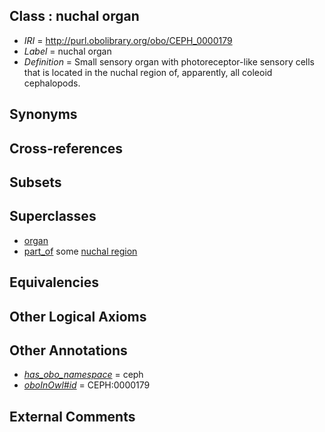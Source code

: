 
## Class : nuchal organ

 * *IRI* = http://purl.obolibrary.org/obo/CEPH_0000179
 * *Label* = nuchal organ
 * *Definition* = Small sensory organ with photoreceptor-like sensory cells that is located in the nuchal region of, apparently, all coleoid cephalopods.

## Synonyms


## Cross-references


## Subsets


## Superclasses

 * [organ](../../UBERON/62/UBERON_0000062.md)
 * [part_of](../../BFO/50/BFO_0000050.md) some [nuchal region](../../CEPH/80/CEPH_0000180.md)

## Equivalencies


## Other Logical Axioms


## Other Annotations

 * *[has_obo_namespace](../../ce/oboInOwl#hasOBONamespace.md)* = ceph
 * *[oboInOwl#id](../../id/oboInOwl#id.md)* = CEPH:0000179

## External Comments

